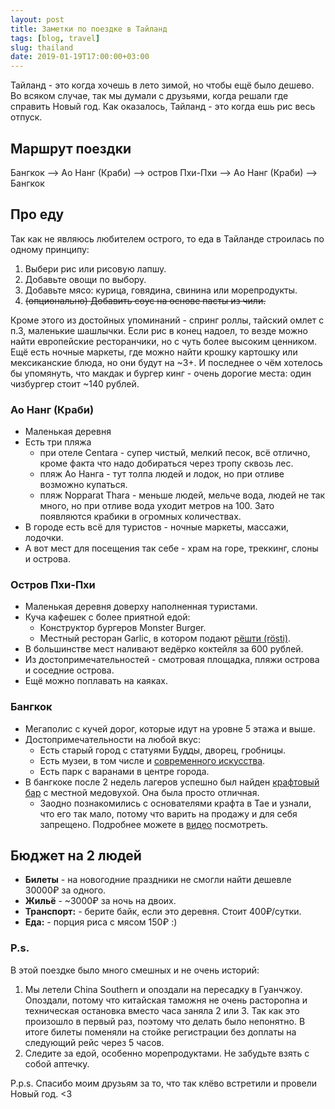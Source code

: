 ```yaml
---
layout: post
title: Заметки по поездке в Тайланд
tags: [blog, travel]
slug: thailand
date: 2019-01-19T17:00:00+03:00
---
```


Тайланд - это когда хочешь в лето зимой, но чтобы ещё было дешево. Во всяком случае, так мы думали с друзьями, когда решали где справить Новый год.
Как оказалось, Тайланд - это когда ешь рис весь отпуск.
<!--more-->
## Маршрут поездки

Бангкок --> Ао Нанг (Краби) --> остров Пхи-Пхи --> Ао Нанг (Краби) --> Бангкок

## Про еду

Так как не являюсь любителем острого, то еда в Тайланде строилась по одному принципу:
1. Выбери рис или рисовую лапшу.
2. Добавьте овощи по выбору.
3. Добавьте мясо: курица, говядина, свинина или морепродукты.
4. <strike>(опционально) Добавить соус на основе пасты из чили.</strike>

Кроме этого из достойных упоминаний - спринг роллы, тайский омлет с п.3, маленькие шашлычки.
Если рис в конец надоел, то везде можно найти европейские ресторанчики, но с чуть более высоким ценником.
Ещё есть ночные маркеты, где можно найти крошку картошку или мексиканские блюда, но они будут на ~3+.
И последнее о чём хотелось бы упомянуть, что макдак и бургер кинг - очень дорогие места: один чизбургер стоит ~140 рублей.

### Ао Нанг (Краби)

* Маленькая деревня
* Есть три пляжа
    * при отеле Centara - супер чистый, мелкий песок, всё отлично, кроме факта что надо добираться через тропу сквозь лес.
    * пляж Ао Нанга - тут толпа людей и лодок, но при отливе возможно купаться.
    * пляж Nopparat Thara - меньше людей, мельче вода, людей не так много, но при отливе вода уходит метров на 100. Зато появляются крабики в огромных количествах.
* В городе есть всё для туристов - ночные маркеты, массажи, лодочки.
* А вот мест для посещения так себе - храм на горе, треккинг, слоны и острова.

### Остров Пхи-Пхи

* Маленькая деревня доверху наполненная туристами.
* Куча кафешек с более приятной едой:
    * Конструктор бургеров Monster Burger.
    * Местный ресторан Garlic, в котором подают [рёшти (rösti)](https://ru.wikipedia.org/wiki/%D0%A0%D1%91%D1%88%D1%82%D0%B8).
* В большинстве мест наливают ведёрко коктейля за 600 рублей.
* Из достопримечательностей - смотровая площадка, пляжи острова и соседние острова.
* Ещё можно поплавать на каяках.

### Бангкок

* Мегаполис с кучей дорог, которые идут на уровне 5 этажа и выше.
* Достопримечательности на любой вкус:
    * Есть старый город с статуями Будды, дворец, гробницы.
    * Есть музеи, в том числе и [современного искусства](https://www.tripadvisor.ru/Attraction_Review-g293916-d1210675-Reviews-Bangkok_Art_Culture_Centre_BACC-Bangkok.html).
    * Есть парк с варанами в центре города.
* В бангкоке после 2 недель лагеров успешно был найден [крафтовый бар](https://www.facebook.com/mitrcraft/) с местной медовухой. Она была просто отличная.
    * Заодно познакомились с основателями крафта в Тае и узнали, что его так мало, потому что варить на продажу и для себя запрещено. Подробнее можете в [видео](https://www.youtube.com/watch?v=kpbBlyIKQMQ) посмотреть.

## Бюджет на 2 людей

* **Билеты** - на новогодние праздники не смогли найти дешевле 30000₽ за одного.
* **Жильё** - ~3000₽ за ночь на двоих.
* **Транспорт:** - берите байк, если это деревня. Стоит 400₽/сутки.
* **Еда:** - порция риса с мясом 150₽ :)

### P.s.

В этой поездке было много смешных и не очень историй:
1. Мы летели China Southern и опоздали на пересадку в Гуанчжоу. Опоздали, потому что китайская таможня не очень расторопна и техническая остановка вместо часа заняла 2 или 3. Так как это произошло в первый раз, поэтому что делать было непонятно. В итоге билеты поменяли на стойке регистрации без доплаты на следующий рейс через 5 часов.
2. Следите за едой, особенно морепродуктами. Не забудьте взять с собой аптечку.

P.p.s. Спасибо моим друзьям за то, что так клёво встретили и провели Новый год. <3
